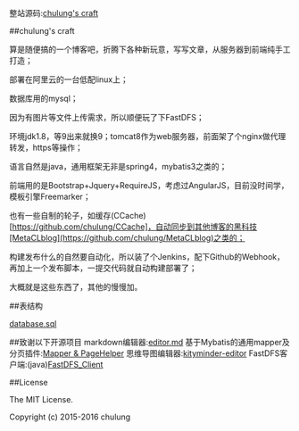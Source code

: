 
整站源码:[chulung's craft](https://chulung.com) 

##chulung's craft

算是随便搞的一个博客吧，折腾下各种新玩意，写写文章，从服务器到前端纯手工打造；

部署在阿里云的一台低配linux上；

数据库用的mysql；

因为有图片等文件上传需求，所以顺便玩了下FastDFS；

环境jdk1.8，等9出来就换9；tomcat8作为web服务器，前面架了个nginx做代理转发，https等操作；

语言自然是java，通用框架无非是spring4，mybatis3之类的；

前端用的是Bootstrap+Jquery+RequireJS，考虑过AngularJS，目前没时间学，模板引擎Freemarker；

也有一些自制的轮子，如缓存(CCache)[https://github.com/chulung/CCache]，自动同步到其他博客的黑科技[MetaCLblog](https://github.com/chulung/MetaCLblog)之类的；

构建发布什么的自然要自动化，所以装了个Jenkins，配下Github的Webhook，再加上一个发布脚本，一提交代码就自动构建部署了；

大概就是这些东西了，其他的慢慢加。

##表结构 

[database.sql](/database.sql)

##致谢以下开源项目
markdown编辑器:[editor.md](https://github.com/pandao/editor.md)
基于Mybatis的通用mapper及分页插件:[Mapper & PageHelper](https://github.com/abel533/Mybatis-Spring)
思维导图编辑器:[kityminder-editor](https://github.com/fex-team/kityminder-editor)
FastDFS客户端:(java)[FastDFS_Client](https://github.com/chulung/FastDFS_Client)

##License

The MIT License.

Copyright (c) 2015-2016 chulung

